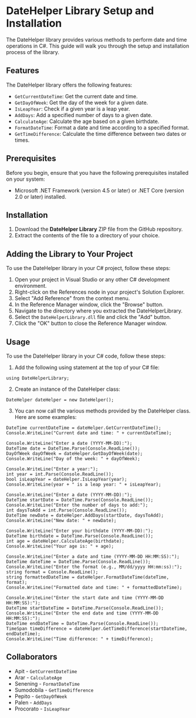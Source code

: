 # DateHelper Library Setup and Installation
The DateHelper library provides various methods to perform date and time operations in C#. This guide will walk you through the setup and installation process of the library.

## Features
The DateHelper library offers the following features:

- `GetCurrentDateTime`: Get the current date and time.
- `GetDayOfWeek`: Get the day of the week for a given date.
- `IsLeapYear`: Check if a given year is a leap year.
- `AddDays`: Add a specified number of days to a given date.
- `CalculateAge`: Calculate the age based on a given birthdate.
- `FormatDateTime`: Format a date and time according to a specified format.
- `GetTimeDifference`: Calculate the time difference between two dates or times.

## Prerequisites
Before you begin, ensure that you have the following prerequisites installed on your system:
- Microsoft .NET Framework (version 4.5 or later) or .NET Core (version 2.0 or later) installed.

## Installation
1. Download the **DateHelper Library** ZIP file from the GitHub repository.
3. Extract the contents of the file to a directory of your choice.

## Adding the Library to Your Project
To use the DateHelper library in your C# project, follow these steps:

1. Open your project in Visual Studio or any other C# development environment.
2. Right-click on the References node in your project's Solution Explorer.
3. Select "Add Reference" from the context menu.
4. In the Reference Manager window, click the "Browse" button.
5. Navigate to the directory where you extracted the DateHelperLibrary.
6. Select the `DateHelperLibrary.dll` file and click the "Add" button.
7. Click the "OK" button to close the Reference Manager window.

## Usage
To use the DateHelper library in your C# code, follow these steps:
1. Add the following using statement at the top of your C# file:
```
using DateHelperLibrary;
```
2. Create an instance of the DateHelper class:
```
DateHelper dateHelper = new DateHelper();
```
3. You can now call the various methods provided by the DateHelper class. Here are some examples:
```
DateTime currentDateTime = dateHelper.GetCurrentDateTime();
Console.WriteLine("Current date and time: " + currentDateTime);
```
```
Console.WriteLine("Enter a date (YYYY-MM-DD):");
DateTime date = DateTime.Parse(Console.ReadLine());
DayOfWeek dayOfWeek = dateHelper.GetDayOfWeek(date);
Console.WriteLine("Day of the week: " + dayOfWeek);
```
```
Console.WriteLine("Enter a year:");
int year = int.Parse(Console.ReadLine());
bool isLeapYear = dateHelper.IsLeapYear(year);
Console.WriteLine(year + " is a leap year: " + isLeapYear);
```
```
Console.WriteLine("Enter a date (YYYY-MM-DD):");
DateTime startDate = DateTime.Parse(Console.ReadLine());
Console.WriteLine("Enter the number of days to add:");
int daysToAdd = int.Parse(Console.ReadLine());
DateTime newDate = dateHelper.AddDays(startDate, daysToAdd);
Console.WriteLine("New date: " + newDate);
```
```
Console.WriteLine("Enter your birthdate (YYYY-MM-DD):");
DateTime birthdate = DateTime.Parse(Console.ReadLine());
int age = dateHelper.CalculateAge(birthdate);
Console.WriteLine("Your age is: " + age);
```
```
Console.WriteLine("Enter a date and time (YYYY-MM-DD HH:MM:SS):");
DateTime dateTime = DateTime.Parse(Console.ReadLine());
Console.WriteLine("Enter the format (e.g., MM/dd/yyyy HH:mm:ss):");
string format = Console.ReadLine();
string formattedDateTime = dateHelper.FormatDateTime(dateTime, format);
Console.WriteLine("Formatted date and time: " + formattedDateTime);
```
```
Console.WriteLine("Enter the start date and time (YYYY-MM-DD HH:MM:SS):");
DateTime startDateTime = DateTime.Parse(Console.ReadLine());
Console.WriteLine("Enter the end date and time (YYYY-MM-DD HH:MM:SS):");
DateTime endDateTime = DateTime.Parse(Console.ReadLine());
TimeSpan timeDifference = dateHelper.GetTimeDifference(startDateTime, endDateTime);
Console.WriteLine("Time difference: " + timeDifference);
```

## Collaborators
- Apit - `GetCurrentDateTime`
- Arar - `CalculateAge`
- Senening - `FormatDateTime`
- Sumodobila - `GetTimeDifference`
- Pepito - `GetDayOfWeek`
- Palen - `AddDays`
- Procorato - `IsLeapYear`
